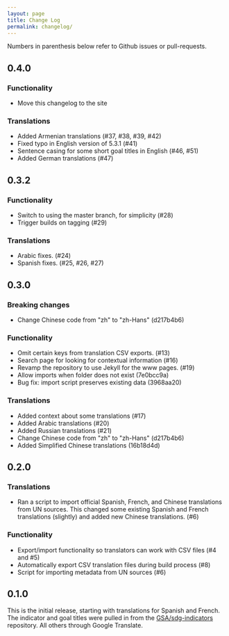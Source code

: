 ```yaml
---
layout: page
title: Change Log
permalink: changelog/
---
```


Numbers in parenthesis below refer to Github issues or pull-requests.

## 0.4.0

### Functionality

* Move this changelog to the site

### Translations

* Added Armenian translations (#37, #38, #39, #42)
* Fixed typo in English version of 5.3.1 (#41)
* Sentence casing for some short goal titles in English (#46, #51)
* Added German translations (#47)

## 0.3.2

### Functionality

* Switch to using the master branch, for simplicity (#28)
* Trigger builds on tagging (#29)

### Translations

* Arabic fixes. (#24)
* Spanish fixes. (#25, #26, #27)

## 0.3.0

### Breaking changes

* Change Chinese code from "zh" to "zh-Hans" (d217b4b6)

### Functionality

* Omit certain keys from translation CSV exports. (#13)
* Search page for looking for contextual information (#16)
* Revamp the repository to use Jekyll for the www pages. (#19)
* Allow imports when folder does not exist (7e0bcc9a)
* Bug fix: import script preserves existing data (3968aa20)

### Translations

* Added context about some translations (#17)
* Added Arabic translations (#20)
* Added Russian translations (#21)
* Change Chinese code from "zh" to "zh-Hans" (d217b4b6)
* Added Simplified Chinese translations (16b18d4d)

## 0.2.0

### Translations

* Ran a script to import official Spanish, French, and Chinese translations from UN sources. This changed some existing Spanish and French translations (slightly) and added new Chinese translations. (#6)

### Functionality

* Export/import functionality so translators can work with CSV files (#4 and #5)
* Automatically export CSV translation files during build process (#8)
* Script for importing metadata from UN sources (#6)

## 0.1.0

This is the initial release, starting with translations for Spanish and French. The indicator and goal titles were pulled in from the [GSA/sdg-indicators](https://github.com/GSA/sdg-indicators) repository. All others through Google Translate.